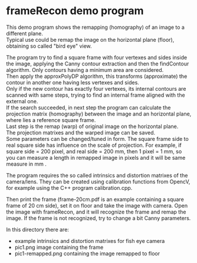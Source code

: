 # frameRecon demo program
  
This demo program shows the remapping (homography) of an image to a different plane.   
Typical use could be remap the image on the horizontal plane (floor), obtaining so called
"bird eye" view.   

The program try to find a square frame with four vertexes and sides inside the image,
applying the Canny contour extraction and then the findContour algorithm. Only contours having
a minimum area are considered.    
Then apply the approxPolyDP algorithm, this transforms (approximate) the contour in another one having 
less vertexes and sides.   
Only if the new contour has exactly four vertexes, its internal contours are
scanned with  same steps, trying to find an internal frame aligned with the external one.   
If the search succeeded, in next step the program can calculate the projection matrix (homography)
between the image and an horizontal plane, where lies a reference square frame.   
Last step is the remap (warp) of original image on the horizontal plane.   
The projection matrixes and the warped image can be saved.   
Some parameters can be changed/tuned in form. The square frame side to real square side  has influence on the scale
of projection. For example, if square side = 200 pixel, and real side = 200 mm, then 1 pixel = 1 mm, so you can
measure a length in remapped image in pixels and it will be same measure in mm .   

The program requires the so called intrinsics and distortion matrixes of the camera/lens. They can be created
using calibration functions from OpencV, for example using the C++ program calibration.cpp.   

Then print the frame (frame-20cm.pdf is an example containing a square frame of 20 cm side), set it on floor and take
the image with camera. Open the image with frameRecon, and it will recognize the frame and remap the image.
If the frame is not recognized, try to change a bit Canny parameters.   

In this directory there are:
  * example intrinsics and distortion matrixes for fish eye camera  
  * pic1.png image containing the frame  
  * pic1-remapped.png containing the image remapped to floor  
 

